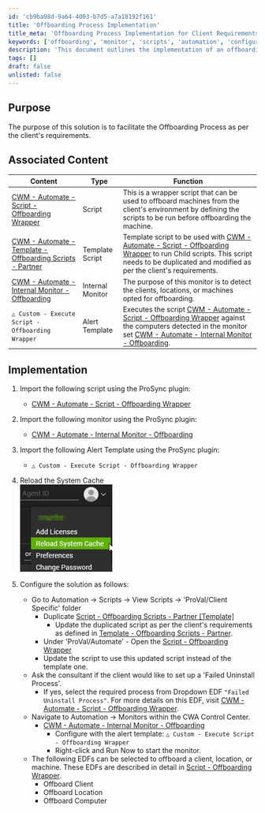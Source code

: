 ```yaml
---
id: 'cb9ba98d-9a64-4003-b7d5-a7a18192f161'
title: 'Offboarding Process Implementation'
title_meta: 'Offboarding Process Implementation for Client Requirements'
keywords: ['offboarding', 'monitor', 'scripts', 'automation', 'configuration']
description: 'This document outlines the implementation of an offboarding process tailored to client requirements, detailing associated scripts, templates, and monitors necessary for effective execution. It provides step-by-step instructions for importing and configuring the relevant components using the ProSync plugin.'
tags: []
draft: false
unlisted: false
---
```


## Purpose

The purpose of this solution is to facilitate the Offboarding Process as per the client's requirements.

## Associated Content

| Content                                                                 | Type            | Function                                                                                                                                                                                                                                        |
|-------------------------------------------------------------------------|-----------------|-------------------------------------------------------------------------------------------------------------------------------------------------------------------------------------------------------------------------------------------------|
| [CWM - Automate - Script - Offboarding Wrapper](<../cwa/scripts/Offboarding Wrapper.md>) | Script          | This is a wrapper script that can be used to offboard machines from the client's environment by defining the scripts to be run before offboarding the machine.                                                                                 |
| [CWM - Automate - Template - Offboarding Scripts - Partner](https://proval.itglue.com/DOC-5078775-15281996) | Template Script  | Template script to be used with [CWM - Automate - Script - Offboarding Wrapper](<../cwa/scripts/Offboarding Wrapper.md>) to run Child scripts. This script needs to be duplicated and modified as per the client's requirements.               |
| [CWM - Automate - Internal Monitor - Offboarding](https://proval.itglue.com/DOC-5078775-14875676) | Internal Monitor | The purpose of this monitor is to detect the clients, locations, or machines opted for offboarding.                                                                                                                                           |
| `△ Custom - Execute Script - Offboarding Wrapper`                       | Alert Template   | Executes the script [CWM - Automate - Script - Offboarding Wrapper](<../cwa/scripts/Offboarding Wrapper.md>) against the computers detected in the monitor set [CWM - Automate - Internal Monitor - Offboarding](https://proval.itglue.com/DOC-5078775-14875676). |

## Implementation

1. Import the following script using the ProSync plugin:
   - [CWM - Automate - Script - Offboarding Wrapper](<../cwa/scripts/Offboarding Wrapper.md>)

2. Import the following monitor using the ProSync plugin:
   - [CWM - Automate - Internal Monitor - Offboarding](https://proval.itglue.com/DOC-5078775-14875676)

3. Import the following Alert Template using the ProSync plugin:
   - `△ Custom - Execute Script - Offboarding Wrapper`

4. Reload the System Cache  
   ![Reload Cache](../../static/img/Offboarding/image_4.png)

5. Configure the solution as follows:
   - Go to Automation → Scripts → View Scripts → 'ProVal/Client Specific' folder
     - Duplicate [Script - Offboarding Scripts - Partner [Template]](https://proval.itglue.com/DOC-5078775-15281996)
       - Update the duplicated script as per the client's requirements as defined in [Template - Offboarding Scripts - Partner](https://proval.itglue.com/DOC-5078775-15281996).
     - Under 'ProVal/Automate' - Open the [Script - Offboarding Wrapper](<../cwa/scripts/Offboarding Wrapper.md>)
     - Update the script to use this updated script instead of the template one.
   - Ask the consultant if the client would like to set up a 'Failed Uninstall Process'.
     - If yes, select the required process from Dropdown EDF `"Failed Uninstall Process"`. For more details on this EDF, visit [CWM - Automate - Script - Offboarding Wrapper](<../cwa/scripts/Offboarding Wrapper.md>).
   - Navigate to Automation → Monitors within the CWA Control Center.
     - [CWM - Automate - Internal Monitor - Offboarding](https://proval.itglue.com/DOC-5078775-14875676)
       - Configure with the alert template: `△ Custom - Execute Script - Offboarding Wrapper`
       - Right-click and Run Now to start the monitor.
   - The following EDFs can be selected to offboard a client, location, or machine. These EDFs are described in detail in [Script - Offboarding Wrapper](<../cwa/scripts/Offboarding Wrapper.md>).
     - Offboard Client
     - Offboard Location
     - Offboard Computer

